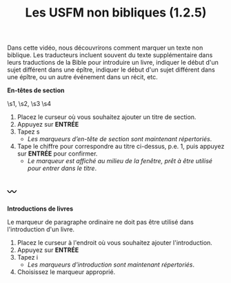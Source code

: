 ﻿---
title: Les USFM non bibliques (1.2.5)
---

Dans cette vidéo, nous découvrirons comment marquer un texte non biblique. Les traducteurs incluent souvent du texte supplémentaire dans leurs traductions de la Bible pour introduire un livre, indiquer le début d'un sujet différent dans une épître, indiquer le début d'un sujet différent dans une épître, ou un autre événement dans un récit, etc.

**En-têtes de section**

\\s1, \\s2, \\s3 \\s4

1.  Placez le curseur où vous souhaitez ajouter un titre de section.
1.  Appuyez sur **ENTRÉE**
1.  Tapez s  
     -  *Les marqueurs d’en-tête de section sont maintenant répertoriés*.
1.  Tape le chiffre pour correspondre au titre ci-dessus, p.e. 1, puis appuyez sur **ENTRÉE** pour confirmer.  
     -  *Le marqueur est affiché au milieu de la fenêtre, prêt à être utilisé pour entrer dans le titre*.

〰️
----

**Introductions de livres**

Le marqueur de paragraphe ordinaire ne doit pas être utilisé dans l'introduction d'un livre.

1.  Placez le curseur à l'endroit où vous souhaitez ajouter l'introduction.
1.  Appuyez sur **ENTRÉE**
1.  Tapez i  
     -  *Les marqueurs d'introduction sont maintenant répertoriés*.
1.  Choisissez le marqueur approprié.

